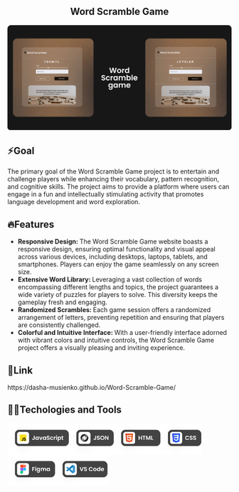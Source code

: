 <h2 align="center">Word Scramble Game</h2>
<img src="https://github.com/dasha-musienko/Word-Scramble-Game/blob/main/img/cover2.png" alt="Cover image">
<h2>⚡️Goal</h2>
<p>The primary goal of the Word Scramble Game project is to entertain and challenge players while enhancing their vocabulary, pattern recognition, and cognitive skills. The project aims to provide a platform where users can engage in a fun and intellectually stimulating activity that promotes language development and word exploration.</p>
<h2>🔥Features</h2>
  <ul>
    <li><strong>Responsive Design: </strong> The Word Scramble Game website boasts a responsive design, ensuring optimal functionality and visual appeal across various devices, including desktops, laptops, tablets, and smartphones. Players can enjoy the game seamlessly on any screen size.</li>
    <li><strong>Extensive Word Library: </strong>Leveraging a vast collection of words encompassing different lengths and topics, the project guarantees a wide variety of puzzles for players to solve. This diversity keeps the gameplay fresh and engaging.</li>
    <li><strong>Randomized Scrambles: </strong>Each game session offers a randomized arrangement of letters, preventing repetition and ensuring that players are consistently challenged.</li>
    <li><strong>Colorful and Intuitive Interface: </strong>With a user-friendly interface adorned with vibrant colors and intuitive controls, the Word Scramble Game project offers a visually pleasing and inviting experience.</li>
  </ul>
    <h2>🔗Link</h2>
 https://dasha-musienko.github.io/Word-Scramble-Game/
  <h2>👩‍💻Techologies and Tools</h2>
  <img align="left" height="70px" alt="Cover image" src="https://github.com/dasha-musienko/Word-Scramble-Game/blob/main/img/js.svg"  />
  <img align="left" height="70px" alt="Cover image" src="https://github.com/dasha-musienko/Word-Scramble-Game/blob/main/img/json.svg"  />
  <img align="left" height="70px" alt="Cover image" src="https://github.com/dasha-musienko/Word-Scramble-Game/blob/main/img/html.svg"  />
  <img align="left" height="70px" alt="Cover image" src="https://github.com/dasha-musienko/Word-Scramble-Game/blob/main/img/css.svg"  />
  <img align="left" height="70px" alt="Cover image" src="https://github.com/dasha-musienko/Word-Scramble-Game/blob/main/img/figma.svg"  />
  <img align="left" height="70px" alt="Cover image" src="https://github.com/dasha-musienko/Word-Scramble-Game/blob/main/img/vscode.svg"  />
